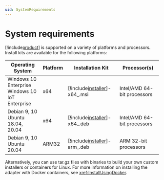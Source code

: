 ```yaml
---
uid: SystemRequirements
---
```


# System requirements

[!include[product](../_includes/inline/product-name.md)] is supported on a variety of platforms and processors. Install kits are available for the following platforms:

| Operating System | Platform | Installation Kit | Processor(s) |
|-------------------|-------------|----------------------------------|-------------|
| Windows 10 Enterprise <br>Windows 10 IoT Enterprise | x64 | [!include[installer](../_includes/inline/installer-name.md)]-x64_.msi     | Intel/AMD 64-bit processors |
| Debian 9, 10<br>Ubuntu 18.04, 20.04 | x64 | [!include[installer](../_includes/inline/installer-name.md)]-x64_.deb     | Intel/AMD 64-bit processors |
| Debian 9, 10<br>Ubuntu 20.04 | ARM32 | [!include[installer](../_includes/inline/installer-name.md)]-arm_.deb  | ARM 32-bit processors |

Alternatively, you can use tar.gz files with binaries to build your own custom installers or containers for Linux. For more information on installing the adapter with Docker containers, see <xref:InstallUsingDocker>.
